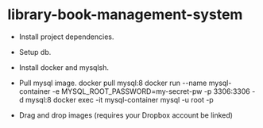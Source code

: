 # library-book-management-system
- Install project dependencies.
- Setup db.
- Install docker and mysqlsh.
- Pull mysql image. 
docker pull mysql:8
docker run --name mysql-container -e MYSQL_ROOT_PASSWORD=my-secret-pw -p 3306:3306 -d mysql:8
docker exec -it mysql-container mysql -u root -p


- Drag and drop images (requires your Dropbox account be linked)